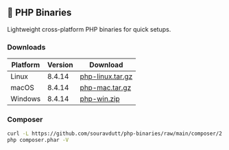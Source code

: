 ## 🐘 PHP Binaries

Lightweight cross-platform PHP binaries for quick setups.

### Downloads

| Platform | Version | Download |
|-----------|----------|-----------|
| Linux | 8.4.14 | [php-linux.tar.gz](https://github.com/souravdutt/php-binaries/releases/download/8.4.14/php-linux.tar.gz) |
| macOS | 8.4.14 | [php-mac.tar.gz](https://github.com/souravdutt/php-binaries/releases/download/8.4.14/php-mac.tar.gz) |
| Windows | 8.4.14 | [php-win.zip](https://github.com/souravdutt/php-binaries/releases/download/8.4.14/php-win.zip) |

### Composer

```bash
curl -L https://github.com/souravdutt/php-binaries/raw/main/composer/2.8.12/composer.phar -o composer.phar
php composer.phar -V
